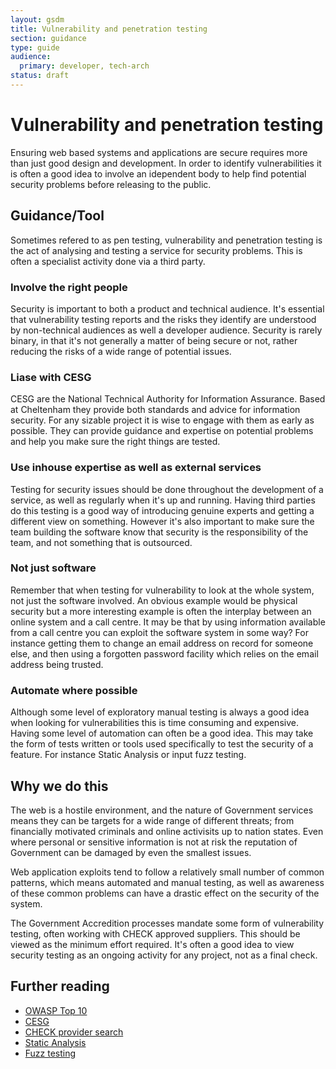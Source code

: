 ```yaml
---
layout: gsdm
title: Vulnerability and penetration testing
section: guidance
type: guide
audience:
  primary: developer, tech-arch
status: draft
---
```

    
# Vulnerability and penetration testing

Ensuring web based systems and applications are secure requires more than
just good design and development. In order to identify vulnerabilities it
is often a good idea to involve an idependent body to help find potential
security problems before releasing to the public.

## Guidance/Tool

Sometimes refered to as pen testing, vulnerability and penetration
testing is the act of analysing and testing a service for security
problems. This is often a specialist activity done via a third party.

### Involve the right people

Security is important to both a product and technical audience. It's
essential that vulnerability testing reports and the risks they identify
are understood by non-technical audiences as well a developer audience.
Security is rarely binary, in that it's not generally a matter of being
secure or not, rather reducing the risks of a wide range of potential issues.

### Liase with CESG

CESG are the National Technical Authority for Information Assurance.
Based at Cheltenham they provide both standards and advice for
information security. For any sizable project it is wise to engage with
them as early as possible. They can provide guidance and expertise on
potential problems and help you make sure the right things are tested.

### Use inhouse expertise as well as external services

Testing for security issues should be done throughout the development of
a service, as well as regularly when it's up and running. Having third
parties do this testing is a good way of introducing genuine experts and
getting a different view on something. However it's also important to
make sure the team building the software know that security is the
responsibility of the team, and not something that is outsourced.

### Not just software

Remember that when testing for vulnerability to look at the whole
system, not just the software involved. An obvious example would be
physical security but a more interesting example is often the interplay
between an online system and a call centre. It may be that by using
information available from a call centre you can exploit the software
system in some way? For instance getting them to change an email address
on record for someone else, and then using a forgotten password facility
which relies on the email address being trusted.

### Automate where possible

Although some level of exploratory manual testing is always a good idea
when looking for vulnerabilities this is time consuming and expensive.
Having some level of automation can often be a good idea. This may take
the form of tests written or tools used specifically to test the security of a
feature. For instance Static Analysis or input fuzz testing.

## Why we do this

The web is a hostile environment, and the nature of Government services
means they can be targets for a wide range of different threats; from
financially motivated criminals and online activisits up to nation
states. Even where personal or sensitive information is not at risk the
reputation of Government can be damaged by even the smallest issues.

Web application exploits tend to follow a relatively small number of
common patterns, which means automated and manual testing, as well as
awareness of these common problems can have a drastic effect on the
security of the system.

The Government Accredition processes mandate some form of vulnerability
testing, often working with CHECK approved suppliers. This should be
viewed as the minimum effort required. It's often a good idea to view
security testing as an ongoing activity for any project, not as a final
check.

## Further reading

* [OWASP Top 10](https://www.owasp.org/index.php/Top_10_2010)
* [CESG](http://www.cesg.gov.uk/)
* [CHECK provider
  search](http://www.cesg.gov.uk/finda/Pages/CHECKSearch.aspx)
* [Static
  Analysis](http://research.microsoft.com/en-us/um/people/livshits/papers/pdf/thesis.pdf)
* [Fuzz testing](http://en.wikipedia.org/wiki/Fuzz_testing)
